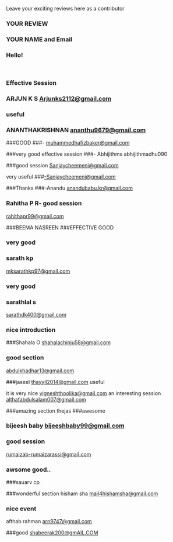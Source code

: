 Leave your exciting reviews here as a contributor

 
### YOUR REVIEW
### YOUR NAME and Email

### Hello!
<br>

### Effective Session
### ARJUN K S Arjunks2112@gmail.com

### useful 
### ANANTHAKRISHNAN ananthu9679@gmail.com

###GOOD 
###- muhammedhafizbaker@gmail.com

###very good effective session
###- Abhijithms abhijithmadhu090

###good session 
Sanjaycheemeni@gmail.com

very useful
###-Sanjaycheemeni@gmail.com

###Thanks
###-Anandu anandubabu.kr@gmail.com

### Rahitha P R- good session 
rahithapr99@gmail.com

###BEEMA NASREEN 
###EFFECTIVE GOOD

### very good
### sarath kp
mksarathkp97@gmail.com

### very good
### sarathlal s
sarathdk400@gmail.com

### nice introduction
###Shahala O
shahalachinju58@gmail.com


### good section
abdulkhadhar13@gmail.com

###jaseel
thayyil2014@gmail.com
useful

it is very nice
vigneshthoolika@gmail.com
an interesting session
althafabdulsalam007@gmail.com

###amazing  section
thejas
###awesome
### bijeesh baby bijeeshbaby99@gmail.com
### good session
rumaizab-rumaizarassi@gmail.com



### awsome good..
###sauarv cp

###wonderful section
hisham sha
mail4hishamsha@gmail.com

### nice event
afthab rahman
arn9747@gmail.com

###good 
shabeerak200@gmAIL.COM
